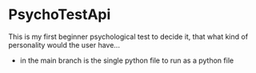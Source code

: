 # PsychoTestApi

This is my first beginner psychological test to decide it, that what kind of personality would the user have...

- in the main branch is the single python file to run as a python file
